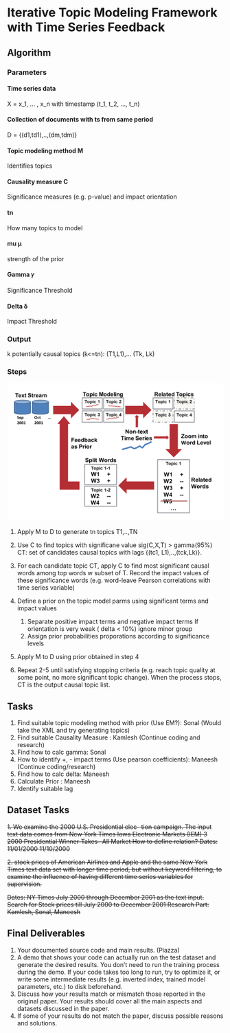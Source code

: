 # Iterative Topic Modeling Framework with Time Series Feedback

## Algorithm
### Parameters
#### Time series data
X = x_1, ... , x_n with timestamp (t_1, t_2, ..., t_n)

#### Collection of documents with ts from same period
D = {(d1,td1),..,(dm,tdm)}

#### Topic modeling method M
Identifies topics

#### Causality measure C
Significance measures (e.g. p-value) and impact orientation


#### tn
How many topics to model

#### mu μ
strength of the prior

#### Gamma 𝛾
Significance Threshold

#### Delta δ
Impact Threshold

### Output
k potentially causal topics
(k<=tn): (T1,L1),... (Tk, Lk)


### Steps
![Algorithm Steps](./Algorithm.png)
1. Apply M to D to generate tn topics T1,..,TN
2. Use C to find topics with significane value sig(C,X,T) > gamma(95%)
   CT: set of candidates causal topics with lags {(tc1, L1),..,(tck,Lk)}.
3. For each candidate topic CT, apply C to find most significant
   causal words among top words w subset of T.
   Record the impact values of these significance words (e.g. word-leave Pearson 
   correlations with time series variable)
4. Define a prior on the topic model parms using significant terms and impact values
   1. Separate positive impact terms and negative impact terms
      If orientation is very weak ( delta < 10%) ignore minor group
   2. Assign prior probabilities proporations according to significance levels
   
5. Apply M to D using prior obtained in step 4 
6. Repeat 2-5 until satisfying stopping criteria (e.g. reach topic quality at some point,
no more significant topic change). When the process stops, CT is the output causal topic
list.

## Tasks
1. Find suitable topic modeling method with prior (Use EM?): Sonal (Would take the XML and try generating topics)
2. Find suitable Causality Measure : Kamlesh (Continue coding and research)
3. Find how to calc gamma: Sonal 
4. How to identify +, - impact terms (Use pearson coefficients): Maneesh (Continue coding/research)
5. Find how to calc delta: Maneesh
6. Calculate Prior : Maneesh
7. Identify suitable lag

## Dataset Tasks
~~1. We examine the 2000 U.S. Presidential elec-
tion campaign. The input text data comes from New York Times
Iowa Electronic Markets (IEM) 3 2000 Presidential Winner-Takes-
All Market
How to define relation?
Dates: 11/01/2000 11/10/2000~~

~~2. stock prices of American Airlines
and Apple and the same New York Times text data set with longer
time period, but without keyword filtering, to examine the influence
of having different time series variables for supervision.~~

~~Dates: NY Times July 2000 through December 2001 as the text input.
Search for Stock prices till July 2000 to December 2001
Research Part: Kamlesh, Sonal, Maneesh~~

## Final Deliverables
1. Your documented source code and main results. (Piazza)
2. A demo that shows your code can actually run on the test dataset and generate the desired results. You don’t need to run the training process during the demo. If your code takes too long to run, try to optimize it, or write some intermediate results (e.g. inverted index, trained model parameters, etc.) to disk beforehand.
3. Discuss how your results match or mismatch those reported in the original paper. Your results should cover all the main aspects and datasets discussed in the paper.
4. If some of your results do not match the paper, discuss possible reasons and solutions.
